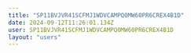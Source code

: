 ```yaml
---
title: "SP11BVJVR41SCFMJ1WDVCAMPQ0MW60PR6CREX4B1D"
date: 2024-09-12T11:26:01.134Z
user: SP11BVJVR41SCFMJ1WDVCAMPQ0MW60PR6CREX4B1D
layout: "users"
---
```

    